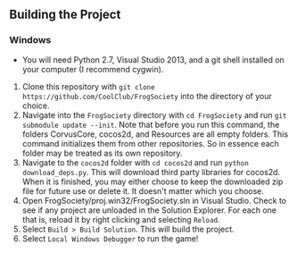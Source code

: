 ## Building the Project

### Windows
- You will need Python 2.7, Visual Studio 2013, and a git shell installed on your computer (I recommend cygwin).

1. Clone this repository with `git clone https://github.com/CoolClub/FrogSociety` into the directory of your choice.
2. Navigate into the `FrogSociety` directory with `cd FrogSociety` and run `git submodule update --init`. Note that before you run this command, the folders CorvusCore, cocos2d, and Resources are all empty folders. This command initializes them from other repositories. So in essence each folder may be treated as its own repository.
3. Navigate to the `cocos2d` folder with `cd cocos2d` and run `python download_deps.py`. This will download third party libraries for cocos2d. When it is finished, you may either choose to keep the downloaded zip file for future use or delete it. It doesn't matter which you choose.
4. Open FrogSociety/proj.win32/FrogSociety.sln in Visual Studio. Check to see if any project are unloaded in the Solution Explorer. For each one that is, reload it by right clicking and selecting `Reload`.
5. Select `Build > Build Solution`. This will build the project.
6. Select `Local Windows Debugger` to run the game!
